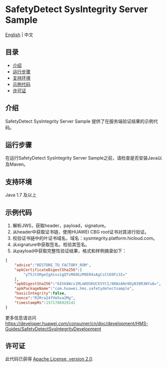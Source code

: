 # SafetyDetect SysIntegrity Server Sample

[English](https://github.com/HMS-Core/hms-safetydetect-demo-android/blob/master/SafetyDetect-SysIntegrity-Sample/SafetyDetect-SysIntegrity-Server-Sample/README.md) | 中文

## 目录

 * [介绍](#介绍)
 * [运行步骤](#运行步骤)
 * [支持环境](#支持环境)
 * [示例代码](#示例代码)
 * [许可证](#许可证)


## 介绍
SafetyDetect SysIntegrity Server Sample 提供了在服务端验证结果的示例代码。
## 运行步骤
在运行SafetyDetect SysIntegrity Server Sample之前，请检查是否安装Java以及Maven。

## 支持环境
Java 1.7 及以上

## 示例代码

1. 解析JWS，获取header，payload，signature。
2. 从header中获取证书链，使用HUAWEI CBG root证书对其进行验证。
3. 校验证书链中的叶证书域名，域名：sysintegrity.platform.hicloud.com。
4. 从signature中获取签名，校验其签名。
5. 从payload中获取完整性验证结果，格式和样例摘录如下：
```json
{
    "advice":"RESTORE_TO_FACTORY_ROM",
    "apkCertificateDigestSha256":[
        "yT5JtXRgeIgXssx1gQTsMA9GzM9ER4xAgCsCC69Fz3I="
    ],
    "apkDigestSha256":"6Ihk8Wcv1MLm0O5KUCEVYCI/0KWzAHn9DyN38R3WYu8=",
    "apkPackageName":"com.huawei.hms.safetydetectsample",
    "basicIntegrity":false,
    "nonce":"R2Rra24fVm5xa2Mg",
    "timestampMs":1571708929141
}
```
更多信息请访问
https://developer.huawei.com/consumer/cn/doc/development/HMS-Guides/SafetyDetectSysIntegrityDevelopment 

##  许可证
此代码已获得 [Apache License, version 2.0](http://www.apache.org/licenses/LICENSE-2.0).

